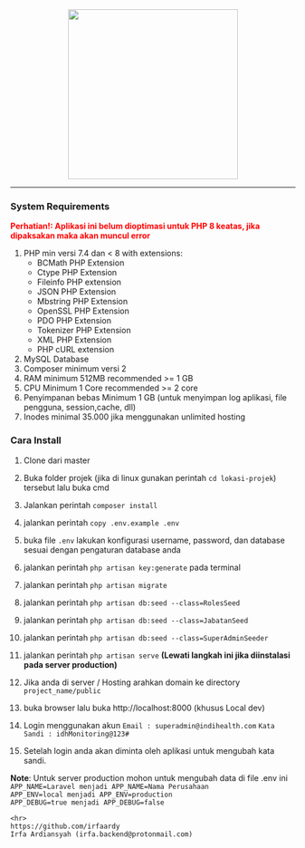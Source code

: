 <div align="center">
    <img src="https://user-images.githubusercontent.com/49023326/157672798-bc59f465-4dc2-40d5-bd46-3de39d16cf2a.png" width=300px>

</div>
<hr>
<h3>System Requirements</h3>
<b><font color="red">Perhatian!: Aplikasi ini belum dioptimasi untuk PHP 8 keatas, jika dipaksakan maka akan muncul error</font></b>

1. PHP min versi 7.4 dan < 8 with extensions: 
    - BCMath PHP Extension
    - Ctype PHP Extension
    - Fileinfo PHP extension
    - JSON PHP Extension
    - Mbstring PHP Extension
    - OpenSSL PHP Extension
    - PDO PHP Extension
    - Tokenizer PHP Extension
    - XML PHP Extension
    - PHP cURL extension
2. MySQL Database
3. Composer minimum versi 2
4. RAM minimum 512MB recommended >= 1 GB
5. CPU Minimum 1 Core recommended >= 2 core
6. Penyimpanan bebas Minimum 1 GB (untuk menyimpan log aplikasi, file pengguna, session,cache, dll)
7. Inodes minimal 35.000 jika menggunakan unlimited hosting

<h3>Cara Install</h3>

1. Clone dari master 

2. Buka folder projek (jika di linux gunakan perintah ``cd lokasi-projek``) tersebut lalu buka cmd

3. Jalankan perintah ``composer install``

4. jalankan perintah ``copy .env.example .env``

5. buka file ``.env`` lakukan konfigurasi username, password, dan database sesuai dengan pengaturan database anda

6. jalankan perintah ``php artisan key:generate``  pada terminal

7. jalankan perintah ``php artisan migrate``

8. jalankan perintah ``php artisan db:seed --class=RolesSeed``

9. jalankan perintah ``php artisan db:seed --class=JabatanSeed``

10. jalankan perintah ``php artisan db:seed --class=SuperAdminSeeder``

11. jalankan perintah ``php artisan serve`` **(Lewati langkah ini jika diinstalasi pada server production)**
12. Jika anda di server / Hosting arahkan domain ke directory ``project_name/public``

12. buka browser lalu buka http://localhost:8000 (khusus Local dev)

13. Login menggunakan akun 
    ``Email : superadmin@indihealth.com``
    ``Kata Sandi : idhMonitoring@123#``
14. Setelah login anda akan diminta oleh aplikasi untuk mengubah kata sandi.


**Note**: Untuk server production mohon untuk mengubah data di file .env ini<br>
``APP_NAME=Laravel menjadi APP_NAME=Nama Perusahaan``<br>
``APP_ENV=local menjadi APP_ENV=production``<br>
``APP_DEBUG=true menjadi APP_DEBUG=false``

    <hr>
    https://github.com/irfaardy
    Irfa Ardiansyah (irfa.backend@protonmail.com)


